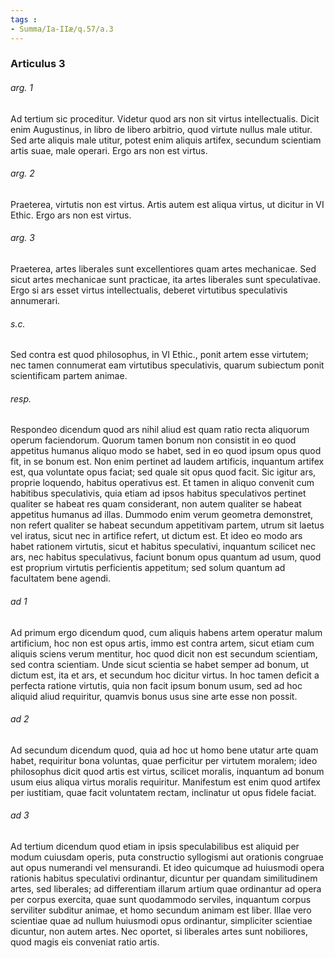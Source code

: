 ```yaml
---
tags : 
- Summa/Ia-IIæ/q.57/a.3
---
```


### Articulus 3

###### arg. 1
Ad tertium sic proceditur. Videtur quod ars non sit virtus intellectualis. Dicit enim Augustinus, in libro de libero arbitrio, quod virtute nullus male utitur. Sed arte aliquis male utitur, potest enim aliquis artifex, secundum scientiam artis suae, male operari. Ergo ars non est virtus.

###### arg. 2
Praeterea, virtutis non est virtus. Artis autem est aliqua virtus, ut dicitur in VI Ethic. Ergo ars non est virtus.

###### arg. 3
Praeterea, artes liberales sunt excellentiores quam artes mechanicae. Sed sicut artes mechanicae sunt practicae, ita artes liberales sunt speculativae. Ergo si ars esset virtus intellectualis, deberet virtutibus speculativis annumerari.

###### s.c.
Sed contra est quod philosophus, in VI Ethic., ponit artem esse virtutem; nec tamen connumerat eam virtutibus speculativis, quarum subiectum ponit scientificam partem animae.

###### resp.
Respondeo dicendum quod ars nihil aliud est quam ratio recta aliquorum operum faciendorum. Quorum tamen bonum non consistit in eo quod appetitus humanus aliquo modo se habet, sed in eo quod ipsum opus quod fit, in se bonum est. Non enim pertinet ad laudem artificis, inquantum artifex est, qua voluntate opus faciat; sed quale sit opus quod facit. Sic igitur ars, proprie loquendo, habitus operativus est. Et tamen in aliquo convenit cum habitibus speculativis, quia etiam ad ipsos habitus speculativos pertinet qualiter se habeat res quam considerant, non autem qualiter se habeat appetitus humanus ad illas. Dummodo enim verum geometra demonstret, non refert qualiter se habeat secundum appetitivam partem, utrum sit laetus vel iratus, sicut nec in artifice refert, ut dictum est. Et ideo eo modo ars habet rationem virtutis, sicut et habitus speculativi, inquantum scilicet nec ars, nec habitus speculativus, faciunt bonum opus quantum ad usum, quod est proprium virtutis perficientis appetitum; sed solum quantum ad facultatem bene agendi.

###### ad 1
Ad primum ergo dicendum quod, cum aliquis habens artem operatur malum artificium, hoc non est opus artis, immo est contra artem, sicut etiam cum aliquis sciens verum mentitur, hoc quod dicit non est secundum scientiam, sed contra scientiam. Unde sicut scientia se habet semper ad bonum, ut dictum est, ita et ars, et secundum hoc dicitur virtus. In hoc tamen deficit a perfecta ratione virtutis, quia non facit ipsum bonum usum, sed ad hoc aliquid aliud requiritur, quamvis bonus usus sine arte esse non possit.

###### ad 2
Ad secundum dicendum quod, quia ad hoc ut homo bene utatur arte quam habet, requiritur bona voluntas, quae perficitur per virtutem moralem; ideo philosophus dicit quod artis est virtus, scilicet moralis, inquantum ad bonum usum eius aliqua virtus moralis requiritur. Manifestum est enim quod artifex per iustitiam, quae facit voluntatem rectam, inclinatur ut opus fidele faciat.

###### ad 3
Ad tertium dicendum quod etiam in ipsis speculabilibus est aliquid per modum cuiusdam operis, puta constructio syllogismi aut orationis congruae aut opus numerandi vel mensurandi. Et ideo quicumque ad huiusmodi opera rationis habitus speculativi ordinantur, dicuntur per quandam similitudinem artes, sed liberales; ad differentiam illarum artium quae ordinantur ad opera per corpus exercita, quae sunt quodammodo serviles, inquantum corpus serviliter subditur animae, et homo secundum animam est liber. Illae vero scientiae quae ad nullum huiusmodi opus ordinantur, simpliciter scientiae dicuntur, non autem artes. Nec oportet, si liberales artes sunt nobiliores, quod magis eis conveniat ratio artis.

